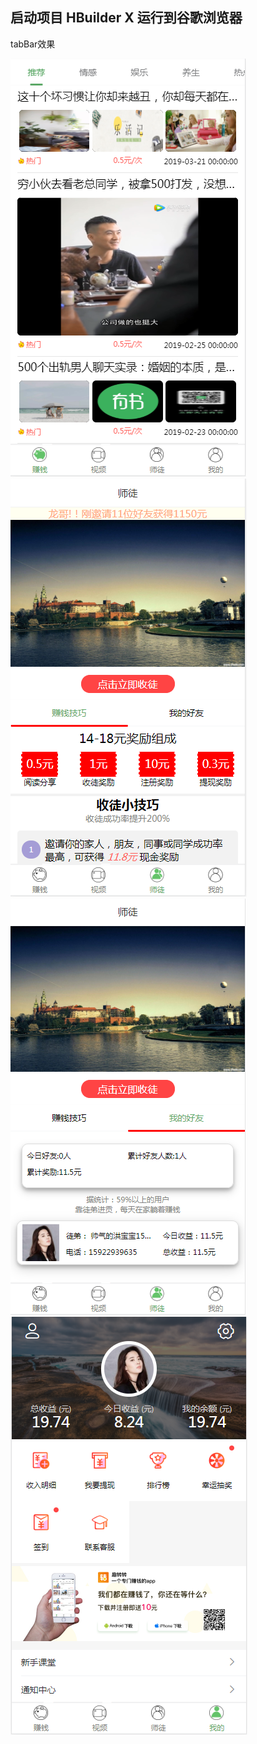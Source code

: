 <h2>启动项目 HBuilder X 运行到谷歌浏览器</h2>
<p>tabBar效果</p>
<div>
  <img src="https://github.com/jiangxin333/uni-app/blob/master/static/demoimg/1556279014(1).png">
</div>
<div>
  <img src="https://github.com/jiangxin333/uni-app/blob/master/static/demoimg/1556279092.jpg">
</div>
<div>
  <img src="https://github.com/jiangxin333/uni-app/blob/master/static/demoimg/1556279124(1).jpg">
</div>
<div>
  <img src="https://github.com/jiangxin333/uni-app/blob/master/static/demoimg/1556279153(1).jpg">
</div>

